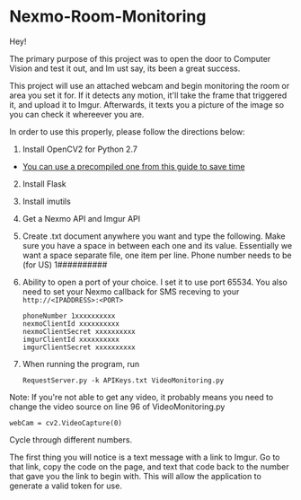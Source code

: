 # Nexmo-Room-Monitoring

Hey!

The primary purpose of this project was to open the door to Computer Vision and test it out, and Im ust say, its been a great success.

This project will use an attached webcam and begin monitoring the room or area you set it for. If it detects any motion, it'll take the frame that triggered it, and upload it to Imgur. Afterwards, it texts you a picture of the image so you can check it whereever you are.

In order to use this properly, please follow the directions below:

1. Install OpenCV2 for Python 2.7
  * [You can use a precompiled one from this guide to save time](https://github.com/jabelone/OpenCV-for-Pi)
2. Install Flask
3. Install imutils
4. Get a Nexmo API and Imgur API
5. Create .txt document anywhere you want and type the following. Make sure you have a space in between each one and its value. Essentially we want a space separate file, one item per line. Phone number needs to be (for US) 1##########
6. Ability to open a port of your choice. I set it to use port 65534. You also need to set your Nexmo callback for SMS receving to your `http://<IPADDRESS>:<PORT>`

    ```
    phoneNumber 1xxxxxxxxxx
    nexmoClientId xxxxxxxxxx
    nexmoClientSecret xxxxxxxxxx
    imgurClientId xxxxxxxxxx
    imgurClientSecret xxxxxxxxxx
    ```

7. When running the program, run 

    ```
    RequestServer.py -k APIKeys.txt VideoMonitoring.py 
    ```

Note: If you're not able to get any video, it probably means you need to change the video source on line 96 of VideoMonitoring.py

    webCam = cv2.VideoCapture(0)

Cycle through different numbers.

The first thing you will notice is a text message with a link to Imgur. Go to that link, copy the code on the page, and text that code back to the number that gave you the link to begin with. This will allow the application to generate a valid token for use.
